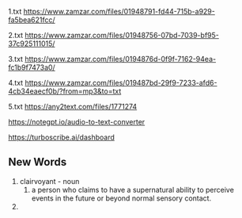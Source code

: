 
1.txt
https://www.zamzar.com/files/01948791-fd44-715b-a929-fa5bea621fcc/

2.txt
https://www.zamzar.com/files/01948756-07bd-7039-bf95-37c925111015/

3.txt
https://www.zamzar.com/files/0194876d-0f9f-7162-94ea-fc1b9f7473a0/

4.txt
https://www.zamzar.com/files/019487bd-29f9-7233-afd6-4cb34eaecf0b/?from=mp3&to=txt

5.txt
https://any2text.com/files/1771274

https://notegpt.io/audio-to-text-converter


https://turboscribe.ai/dashboard


## New Words

1. clairvoyant - noun 
   1. a person who claims to have a supernatural ability to perceive events in the future or beyond normal sensory contact.
2. 